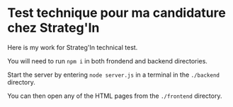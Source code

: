 # Test technique pour ma candidature chez Strateg'In

Here is my work for Strateg'In technical test.

You will need to run `npm i` in both frondend and backend directories.

Start the server by entering `node server.js` in a terminal in the `./backend` directory.

You can then open any of the HTML pages from the `./frontend` directory.
